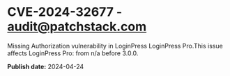 # CVE-2024-32677 - audit@patchstack.com

Missing Authorization vulnerability in LoginPress LoginPress Pro.This issue affects LoginPress Pro: from n/a before 3.0.0.



**Publish date:** 2024-04-24

